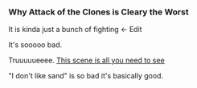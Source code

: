 ### Why Attack of the Clones is Cleary the Worst

It is kinda just a bunch of fighting <- Edit


It's sooooo bad.


Truuuuueeee.
[This scene is all you need to see](https://youtu.be/2tLf1JO5bvE?si=2QDGrhVqXgGoOl3N)

"I don't like sand" is so bad it's basically good.
